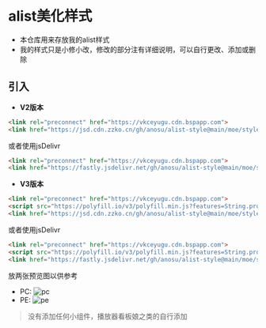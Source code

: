# alist美化样式
* 本仓库用来存放我的alist样式
* 我的样式只是小修小改，修改的部分注有详细说明，可以自行更改、添加或删除

## 引入
* **V2版本**
```html
<link rel="preconnect" href="https://vkceyugu.cdn.bspapp.com">
<link href="https://jsd.cdn.zzko.cn/gh/anosu/alist-style@main/moe/style.css" rel="stylesheet" type="text/css" />
```
或者使用jsDelivr
```html
<link rel="preconnect" href="https://vkceyugu.cdn.bspapp.com">
<link href="https://fastly.jsdelivr.net/gh/anosu/alist-style@main/moe/style.css" rel="stylesheet" type="text/css" />
```
* **V3版本**
```html
<link rel="preconnect" href="https://vkceyugu.cdn.bspapp.com">
<script src="https://polyfill.io/v3/polyfill.min.js?features=String.prototype.replaceAll"></script>
<link href="https://jsd.cdn.zzko.cn/gh/anosu/alist-style@main/moe/style-v3.css" rel="stylesheet" type="text/css" />
```
或者使用jsDelivr
```html
<link rel="preconnect" href="https://vkceyugu.cdn.bspapp.com">
<script src="https://polyfill.io/v3/polyfill.min.js?features=String.prototype.replaceAll"></script>
<link href="https://fastly.jsdelivr.net/gh/anosu/alist-style@main/moe/style-v3.css" rel="stylesheet" type="text/css" />
```

放两张预览图以供参考
* PC:
![pc](https://tvax4.sinaimg.cn/large/008uAIdSgy1h5q4kp18q3j31z4140npd.jpg)
* PE:
![pe](https://tva3.sinaimg.cn/large/008uAIdSgy1h5q4q8hii4j30u01uo413.jpg)

> 没有添加任何小组件，播放器看板娘之类的自行添加
